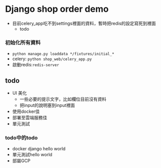 # Django shop order demo

* 目前celery_app吃不到settings裡面的資料，暫時把redis的設定寫死到裡面
    * todo

### 初始化所有資料
* `python manage.py loaddata */fixtures/initial_*`
* celery: `python shop_web/celery_app.py `
* 啟動redis:`redis-server`

## todo
* UI 美化
    * 一些必要的提示文字，比如欄位目前沒有資料
    * 把input的說明塞到input裡面 
* 使用docker佳
* 部署至雲端服務佳
* 單元測試

### todo中的todo
* docker django hello world
* 單元測試hello world
* 部屬GCP